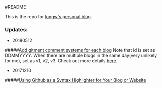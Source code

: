 #README

This is the repo for [longw's personal blog](https://longw010.github.io).


### Updates:

- 20180512

#####[Add gitment comment systems for each blog](https://github.com/aimingoo/gitmint)
Note that id is set as DDMMYYYY. When there are multiple blogs in the same day(very unlikely for me), set as v1, v2, v3. Check out more details [here](https://github.com/imsun/gitment/issues/66).

- 20171210

#####[Using Github as a Syntax Highlighter for Your Blog or Website](http://robertgreiner.com/2012/04/using-github-as-a-syntax-highlighter/)


